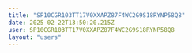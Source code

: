 ```yaml
---
title: "SP10CGR103TT17V0XXAPZ87F4WC2G9S18RYNP58Q8"
date: 2025-02-22T13:50:20.215Z
user: SP10CGR103TT17V0XXAPZ87F4WC2G9S18RYNP58Q8
layout: "users"
---
```

    
